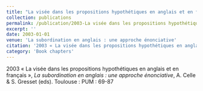 ```yaml
---
title: "La visée dans les propositions hypothétiques en anglais et en français"
collection: publications
permalink: /publication/2003-La visée dans les propositions hypothétiques en anglais et en français
excerpt: ''
date: 2003-01-01
venue: 'La subordination en anglais : une approche énonciative'
citation: '2003 « La visée dans les propositions hypothétiques en anglais et en français », <i>La subordination en anglais : une approche énonciative</i>, A. Celle &amp; S. Gresset (eds). Toulouse : PUM : 69-87'
category: 'Book chapters'
---
```

2003 « La visée dans les propositions hypothétiques en anglais et en français », <i>La subordination en anglais : une approche énonciative</i>, A. Celle & S. Gresset (eds). Toulouse : PUM : 69-87